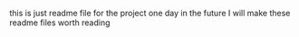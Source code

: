 this is just readme file for the project one day in the future I will make these readme files worth reading	
